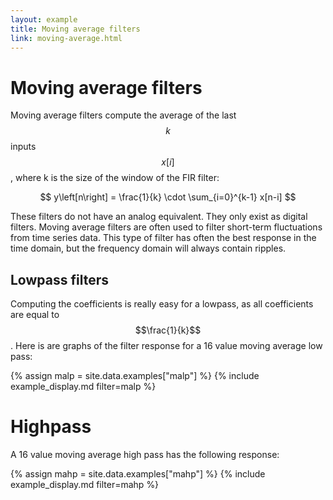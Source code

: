 ```yaml
---
layout: example
title: Moving average filters
link: moving-average.html
---
```


# Moving average filters

Moving average filters compute the average of the last $$k$$ inputs $$x[i]$$, where k is the size of the window of the FIR filter:

$$ y\left[n\right] = \frac{1}{k} \cdot \sum_{i=0}^{k-1} x[n-i] $$

These filters do not have an analog equivalent. They only exist as digital filters. Moving average filters are often used to
filter short-term fluctuations from time series data. This type of filter has often the best response in the time domain, but
the frequency domain will always contain ripples.

## Lowpass filters

Computing the coefficients is really easy for a lowpass, as all coefficients are equal to $$\frac{1}{k}$$.
Here is are graphs of the filter response for a 16 value moving average low pass:

{% assign malp = site.data.examples["malp"] %}
{% include example_display.md filter=malp %}



# Highpass

A 16 value moving average high pass has the following response:

{% assign mahp = site.data.examples["mahp"] %}
{% include example_display.md filter=mahp %}

